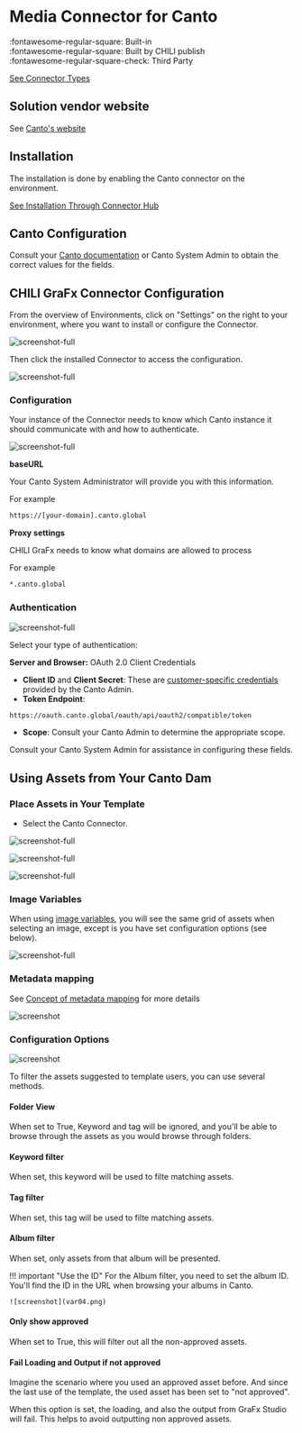 # Media Connector for Canto

:fontawesome-regular-square: Built-in  
:fontawesome-regular-square: Built by CHILI publish  
:fontawesome-regular-square-check: Third Party

[See Connector Types](/GraFx-Studio/concepts/connectors/#types-of-connectors)

## Solution vendor website

See [Canto's website](https://www.canto.com/product/)

## Installation

The installation is done by enabling the Canto connector on the environment.

[See Installation Through Connector Hub](/GraFx-Studio/guides/connector-hub/)

## Canto Configuration 

Consult your [Canto documentation](https://support.canto.com/hc/en-us/articles/23002535539601-Generating-API-Keys) or Canto System Admin to obtain the correct values for the fields.

## CHILI GraFx Connector Configuration 

From the overview of Environments, click on "Settings" on the right to your environment, where you want to install or configure the Connector.

![screenshot-full](sch13.jpg)

Then click the installed Connector to access the configuration.

![screenshot-full](sch12.png)

### Configuration

Your instance of the Connector needs to know which Canto instance it should communicate with and how to authenticate.

![screenshot-full](sch01.png)

**baseURL**

Your Canto System Administrator will provide you with this information.

For example

```html
https://[your-domain].canto.global
```

**Proxy settings**

CHILI GraFx needs to know what domains are allowed to process

For example

```html
*.canto.global
```

### Authentication

![screenshot-full](sch02.png)

Select your type of authentication:

**Server and Browser:** OAuth 2.0 Client Credentials

- **Client ID** and **Client Secret**: These are [customer-specific credentials](https://support.canto.com/hc/en-us/articles/23002535539601-Generating-API-Keys#How-to-generate-API-keys) provided by the Canto Admin.
- **Token Endpoint**:  
```html
https://oauth.canto.global/oauth/api/oauth2/compatible/token
```

- **Scope**: Consult your Canto Admin to determine the appropriate scope.

Consult your Canto System Admin for assistance in configuring these fields.

## Using Assets from Your Canto Dam

### Place Assets in Your Template

- Select the Canto Connector.

![screenshot-full](sch07.png)

![screenshot-full](sch08.png)

![screenshot-full](sch09.png)

### Image Variables

When using [image variables](/GraFx-Studio/guides/template-variables/assign/#assign-template-variable-to-image-frame), you will see the same grid of assets when selecting an image, except is you have set configuration options (see below).

![screenshot-full](var01.png)

### Metadata mapping

See [Concept of metadata mapping](/GraFx-Studio/concepts/connectors-media/#concept-2-making-assets-available-and-exposing-metadata) for more details

![screenshot](var02.png)

### Configuration Options

![screenshot](var03.png)

To filter the assets suggested to template users, you can use several methods.

#### Folder View

When set to True, Keyword and tag will be ignored, and you'll be able to browse through the assets as you would browse through folders.

#### Keyword filter

When set, this keyword will be used to filte matching assets.

#### Tag filter

When set, this tag will be used to filte matching assets.

#### Album filter

When set, only assets from that album will be presented. 

!!! important "Use the ID"
    For the Album filter, you need to set the album ID.  
    You'll find the ID in the URL when browsing your albums in Canto.  
    
    ![screenshot](var04.png)

#### Only show approved

When set to True, this will filter out all the non-approved assets.

#### Fail Loading and Output if not approved

Imagine the scenario where you used an approved asset before. And since the last use of the template, the used asset has been set to "not approved".

When this option is set, the loading, and also the output from GraFx Studio will fail. This helps to avoid outputting non approved assets.